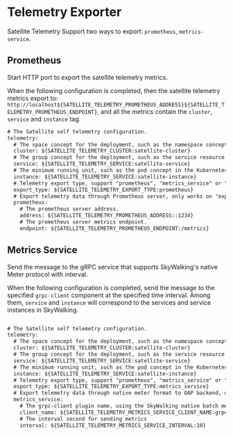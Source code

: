 # Telemetry Exporter

Satellite Telemetry Support two ways to export: `prometheus`, `metrics-service`.

## Prometheus

Start HTTP port to export the satellite telemetry metrics. 

When the following configuration is completed, then the satellite telemetry metrics export to: `http://localhost${SATELLITE_TELEMETRY_PROMETHEUS_ADDRESS}${SATELLITE_TELEMETRY_PROMETHEUS_ENDPOINT}`,
and all the metrics contain the `cluster`, `service` and `instance` tag.

```xml
# The Satellite self telemetry configuration.
telemetry:
  # The space concept for the deployment, such as the namespace concept in the Kubernetes.
  cluster: ${SATELLITE_TELEMETRY_CLUSTER:satellite-cluster}
  # The group concept for the deployment, such as the service resource concept in the Kubernetes.
  service: ${SATELLITE_TELEMETRY_SERVICE:satellite-service}
  # The minimum running unit, such as the pod concept in the Kubernetes.
  instance: ${SATELLITE_TELEMETRY_SERVICE:satellite-instance}
  # Telemetry export type, support "prometheus", "metrics_service" or "none"
  export_type: ${SATELLITE_TELEMETRY_EXPORT_TYPE:prometheus}
  # Export telemetry data through Prometheus server, only works on "export_type=prometheus".
  prometheus:
    # The prometheus server address.
    address: ${SATELLITE_TELEMETRY_PROMETHEUS_ADDRESS::1234}
    # The prometheus server metrics endpoint.
    endpoint: ${SATELLITE_TELEMETRY_PROMETHEUS_ENDPOINT:/metrics}
```

## Metrics Service

Send the message to the gRPC service that supports SkyWalking's native Meter protocol with interval.

When the following configuration is completed, send the message to the specified `grpc-client` component at the specified time interval.
Among them, `service` and `instance` will correspond to the services and service instances in SkyWalking.

```xml

# The Satellite self telemetry configuration.
telemetry:
  # The space concept for the deployment, such as the namespace concept in the Kubernetes.
  cluster: ${SATELLITE_TELEMETRY_CLUSTER:satellite-cluster}
  # The group concept for the deployment, such as the service resource concept in the Kubernetes.
  service: ${SATELLITE_TELEMETRY_SERVICE:satellite-service}
  # The minimum running unit, such as the pod concept in the Kubernetes.
  instance: ${SATELLITE_TELEMETRY_SERVICE:satellite-instance}
  # Telemetry export type, support "prometheus", "metrics_service" or "none"
  export_type: ${SATELLITE_TELEMETRY_EXPORT_TYPE:metrics_service}
  # Export telemetry data through native meter format to OAP backend, only works on "export_type=metrics_service".
  metrics_service:
    # The grpc-client plugin name, using the SkyWalking native batch meter protocol
    client_name: ${SATELLITE_TELEMETRY_METRICS_SERVICE_CLIENT_NAME:grpc-client}
    # The interval second for sending metrics
    interval: ${SATELLITE_TELEMETRY_METRICS_SERVICE_INTERVAL:10}
```